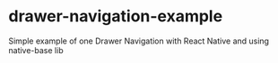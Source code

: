 # drawer-navigation-example

Simple example of one Drawer Navigation with React Native and using native-base lib
